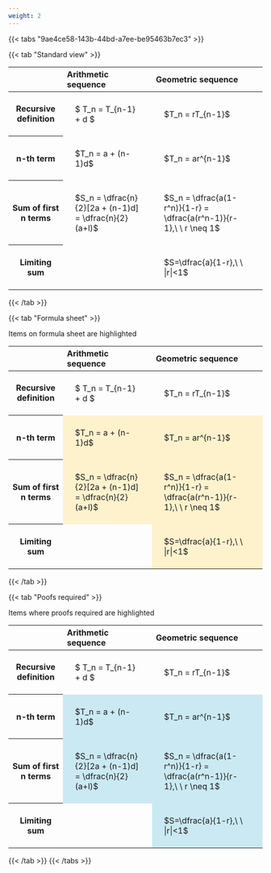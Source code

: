 ```yaml
---
weight: 2
---
```


{{< tabs "9ae4ce58-143b-44bd-a7ee-be95463b7ec3" >}}

{{< tab "Standard view" >}}

<style type="text/css">
#T_bcccf th.col_heading {
  text-align: left;
  font-size: 1em;
}
#T_bcccf td {
  text-align: left;
  font-size: 1em;
  padding: 1.5em;
}
</style>
<table id="T_bcccf">
  <thead>
    <tr>
      <th class="blank level0" >&nbsp;</th>
      <th id="T_bcccf_level0_col0" class="col_heading level0 col0" >Arithmetic sequence</th>
      <th id="T_bcccf_level0_col1" class="col_heading level0 col1" >Geometric sequence</th>
    </tr>
  </thead>
  <tbody>
    <tr>
      <th id="T_bcccf_level0_row0" class="row_heading level0 row0" >Recursive definition</th>
      <td id="T_bcccf_row0_col0" class="data row0 col0" >$ T_n = T_{n-1} + d $</td>
      <td id="T_bcccf_row0_col1" class="data row0 col1" >$T_n = rT_{n-1}$</td>
    </tr>
    <tr>
      <th id="T_bcccf_level0_row1" class="row_heading level0 row1" >n-th term</th>
      <td id="T_bcccf_row1_col0" class="data row1 col0" >$T_n = a + (n-1)d$</td>
      <td id="T_bcccf_row1_col1" class="data row1 col1" >$T_n = ar^{n-1}$</td>
    </tr>
    <tr>
      <th id="T_bcccf_level0_row2" class="row_heading level0 row2" >Sum of first n terms</th>
      <td id="T_bcccf_row2_col0" class="data row2 col0" >$S_n = \dfrac{n}{2}[2a + (n-1)d] = \dfrac{n}{2}(a+l)$</td>
      <td id="T_bcccf_row2_col1" class="data row2 col1" >$S_n = \dfrac{a(1-r^n)}{1-r} = \dfrac{a(r^n-1)}{r-1},\ \  r \neq 1$</td>
    </tr>
    <tr>
      <th id="T_bcccf_level0_row3" class="row_heading level0 row3" >Limiting sum</th>
      <td id="T_bcccf_row3_col0" class="data row3 col0" ></td>
      <td id="T_bcccf_row3_col1" class="data row3 col1" >$S=\dfrac{a}{1-r},\ \ |r|<1$</td>
    </tr>
  </tbody>
</table>
{{< /tab >}}

{{< tab "Formula sheet" >}}

Items on formula sheet are highlighted 
<br>
<style type="text/css">
#T_c395f th.col_heading {
  text-align: left;
  font-size: 1em;
}
#T_c395f td {
  text-align: left;
  font-size: 1em;
  padding: 1.5em;
}
#T_c395f_row0_col0, #T_c395f_row0_col1, #T_c395f_row3_col0 {
  background-color: rgba(0,0,0,0);
}
#T_c395f_row1_col0, #T_c395f_row1_col1, #T_c395f_row2_col0, #T_c395f_row2_col1, #T_c395f_row3_col1 {
  background-color: rgba(255,194,10, 0.2);
}
</style>
<table id="T_c395f">
  <thead>
    <tr>
      <th class="blank level0" >&nbsp;</th>
      <th id="T_c395f_level0_col0" class="col_heading level0 col0" >Arithmetic sequence</th>
      <th id="T_c395f_level0_col1" class="col_heading level0 col1" >Geometric sequence</th>
    </tr>
  </thead>
  <tbody>
    <tr>
      <th id="T_c395f_level0_row0" class="row_heading level0 row0" >Recursive definition</th>
      <td id="T_c395f_row0_col0" class="data row0 col0" >$ T_n = T_{n-1} + d $</td>
      <td id="T_c395f_row0_col1" class="data row0 col1" >$T_n = rT_{n-1}$</td>
    </tr>
    <tr>
      <th id="T_c395f_level0_row1" class="row_heading level0 row1" >n-th term</th>
      <td id="T_c395f_row1_col0" class="data row1 col0" >$T_n = a + (n-1)d$</td>
      <td id="T_c395f_row1_col1" class="data row1 col1" >$T_n = ar^{n-1}$</td>
    </tr>
    <tr>
      <th id="T_c395f_level0_row2" class="row_heading level0 row2" >Sum of first n terms</th>
      <td id="T_c395f_row2_col0" class="data row2 col0" >$S_n = \dfrac{n}{2}[2a + (n-1)d] = \dfrac{n}{2}(a+l)$</td>
      <td id="T_c395f_row2_col1" class="data row2 col1" >$S_n = \dfrac{a(1-r^n)}{1-r} = \dfrac{a(r^n-1)}{r-1},\ \  r \neq 1$</td>
    </tr>
    <tr>
      <th id="T_c395f_level0_row3" class="row_heading level0 row3" >Limiting sum</th>
      <td id="T_c395f_row3_col0" class="data row3 col0" ></td>
      <td id="T_c395f_row3_col1" class="data row3 col1" >$S=\dfrac{a}{1-r},\ \ |r|<1$</td>
    </tr>
  </tbody>
</table>
{{< /tab >}}

{{< tab "Poofs required" >}}

Items where proofs required are highlighted 
<br>
<style type="text/css">
#T_34fb5 th.col_heading {
  text-align: left;
  font-size: 1em;
}
#T_34fb5 td {
  text-align: left;
  font-size: 1em;
  padding: 1.5em;
}
#T_34fb5_row0_col0, #T_34fb5_row0_col1, #T_34fb5_row3_col0 {
  background-color: rgba(0,0,0,0);
}
#T_34fb5_row1_col0, #T_34fb5_row1_col1, #T_34fb5_row2_col0, #T_34fb5_row2_col1, #T_34fb5_row3_col1 {
  background-color: rgba(0,150,200, 0.2);
}
</style>
<table id="T_34fb5">
  <thead>
    <tr>
      <th class="blank level0" >&nbsp;</th>
      <th id="T_34fb5_level0_col0" class="col_heading level0 col0" >Arithmetic sequence</th>
      <th id="T_34fb5_level0_col1" class="col_heading level0 col1" >Geometric sequence</th>
    </tr>
  </thead>
  <tbody>
    <tr>
      <th id="T_34fb5_level0_row0" class="row_heading level0 row0" >Recursive definition</th>
      <td id="T_34fb5_row0_col0" class="data row0 col0" >$ T_n = T_{n-1} + d $</td>
      <td id="T_34fb5_row0_col1" class="data row0 col1" >$T_n = rT_{n-1}$</td>
    </tr>
    <tr>
      <th id="T_34fb5_level0_row1" class="row_heading level0 row1" >n-th term</th>
      <td id="T_34fb5_row1_col0" class="data row1 col0" >$T_n = a + (n-1)d$</td>
      <td id="T_34fb5_row1_col1" class="data row1 col1" >$T_n = ar^{n-1}$</td>
    </tr>
    <tr>
      <th id="T_34fb5_level0_row2" class="row_heading level0 row2" >Sum of first n terms</th>
      <td id="T_34fb5_row2_col0" class="data row2 col0" >$S_n = \dfrac{n}{2}[2a + (n-1)d] = \dfrac{n}{2}(a+l)$</td>
      <td id="T_34fb5_row2_col1" class="data row2 col1" >$S_n = \dfrac{a(1-r^n)}{1-r} = \dfrac{a(r^n-1)}{r-1},\ \  r \neq 1$</td>
    </tr>
    <tr>
      <th id="T_34fb5_level0_row3" class="row_heading level0 row3" >Limiting sum</th>
      <td id="T_34fb5_row3_col0" class="data row3 col0" ></td>
      <td id="T_34fb5_row3_col1" class="data row3 col1" >$S=\dfrac{a}{1-r},\ \ |r|<1$</td>
    </tr>
  </tbody>
</table>
{{< /tab >}}
{{< /tabs >}}
